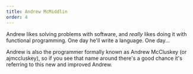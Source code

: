 ```yaml
---
title: Andrew McMiddlin
order: 4
---
```


Andrew likes solving problems with software, and _really_ likes doing it with functional
programming. One day he'll write a language. One day...

Andrew is also the programmer formally known as Andrew McCluskey (or ajmccluskey), so if you see
that name around there's a good chance it's referring to this new and improved Andrew.
